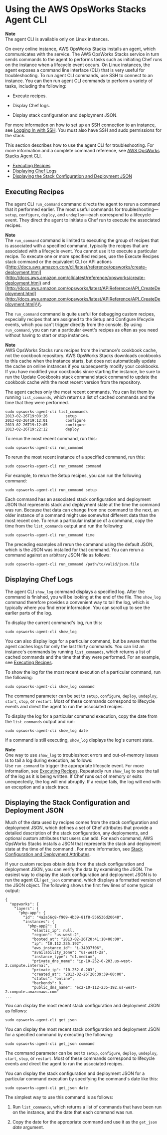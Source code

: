 # Using the AWS OpsWorks Stacks Agent CLI<a name="troubleshoot-debug-cli"></a>

**Note**  
The agent CLI is available only on Linux instances\.

On every online instance, AWS OpsWorks Stacks installs an agent, which communicates with the service\. The AWS OpsWorks Stacks service in turn sends commands to the agent to performs tasks such as initiating Chef runs on the instance when a lifecycle event occurs\. On Linux instances, the agent exposes a command line interface \(CLI\) that is very useful for troubleshooting\. To run agent CLI commands, use SSH to connect to an instance\. You can then run agent CLI commands to perform a variety of tasks, including the following: 

+ Execute recipes\.

+ Display Chef logs\.

+ Display stack configuration and deployment JSON\.

For more information on how to set up an SSH connection to an instance, see [Logging In with SSH](workinginstances-ssh.md)\. You must also have SSH and sudo permissions for the stack\.

This section describes how to use the agent CLI for troubleshooting\. For more information and a complete command reference, see [AWS OpsWorks Stacks Agent CLI](agent.md)\.


+ [Executing Recipes](#troubleshoot-debug-cli-recipes)
+ [Displaying Chef Logs](#troubleshoot-debug-cli-log)
+ [Displaying the Stack Configuration and Deployment JSON](#troubleshoot-debug-cli-json)

## Executing Recipes<a name="troubleshoot-debug-cli-recipes"></a>

The agent CLI `run_command` command directs the agent to rerun a command that it performed earlier\. The most useful commands for troubleshooting—`setup`, `configure`, `deploy`, and `undeploy`—each correspond to a lifecycle event\. They direct the agent to initiate a Chef run to execute the associated recipes\.

**Note**  
The `run_command` command is limited to executing the group of recipes that is associated with a specified command, typically the recipes that are associated with a lifecycle event\. You cannot use it to execute a particular recipe\. To execute one or more specified recipes, use the Execute Recipes stack command or the equivalent CLI or API actions \([http://docs.aws.amazon.com/cli/latest/reference/opsworks/create-deployment.html](http://docs.aws.amazon.com/cli/latest/reference/opsworks/create-deployment.html) and [http://docs.aws.amazon.com/opsworks/latest/APIReference/API_CreateDeployment.html](http://docs.aws.amazon.com/opsworks/latest/APIReference/API_CreateDeployment.html)\)\.

The `run_command` command is quite useful for debugging custom recipes, especially recipes that are assigned to the Setup and Configure lifecycle events, which you can't trigger directly from the console\. By using `run_command`, you can run a particular event's recipes as often as you need without having to start or stop instances\.

**Note**  
AWS OpsWorks Stacks runs recipes from the instance's cookbook cache, not the cookbook repository\. AWS OpsWorks Stacks downloads cookbooks to this cache when the instance starts, but does not automatically update the cache on online instances if you subsequently modify your cookbooks\. If you have modified your cookbooks since starting the instance, be sure to run the Update Cookbooks stack command stack command to update the cookbook cache with the most recent version from the repository\.

The agent caches only the most recent commands\. You can list them by running `list_commands`, which returns a list of cached commands and the time that they were performed\.

```
sudo opsworks-agent-cli list_commands
2013-02-26T19:08:26        setup
2013-02-26T19:12:01        configure
2013-02-26T19:12:05        configure
2013-02-26T19:22:12        deploy
```

To rerun the most recent command, run this:

```
sudo opsworks-agent-cli run_command
```

To rerun the most recent instance of a specified command, run this:

```
sudo opsworks-agent-cli run_command command
```

For example, to rerun the Setup recipes, you can run the following command:

```
sudo opsworks-agent-cli run_command setup
```

Each command has an associated stack configuration and deployment JSON that represents stack and deployment state at the time the command was run\. Because that data can change from one command to the next, an older instance of a command might use somewhat different data than the most recent one\. To rerun a particular instance of a command, copy the time from the `list_commands` output and run the following:

```
sudo opsworks-agent-cli run_command time
```

The preceding examples all rerun the command using the default JSON, which is the JSON was installed for that command\. You can rerun a command against an arbitrary JSON file as follows:

```
sudo opsworks-agent-cli run_command /path/to/valid/json.file
```

## Displaying Chef Logs<a name="troubleshoot-debug-cli-log"></a>

The agent CLI `show_log` command displays a specified log\. After the command is finished, you will be looking at the end of the file\. The `show_log` command therefore provides a convenient way to tail the log, which is typically where you find error information\. You can scroll up to see the earlier parts of the log\.

To display the current command's log, run this:

```
sudo opsworks-agent-cli show_log
```

You can also display logs for a particular command, but be aware that the agent caches logs for only the last thirty commands\. You can list an instance's commands by running `list_commands`, which returns a list of cached commands and the time that they were performed\. For an example, see [Executing Recipes](#troubleshoot-debug-cli-recipes)\.

To show the log for the most recent execution of a particular command, run the following:

```
sudo opsworks-agent-cli show_log command
```

The command parameter can be set to `setup`, `configure`, `deploy`, `undeploy`, `start`, `stop`, or `restart`\. Most of these commands correspond to lifecycle events and direct the agent to run the associated recipes\.

To display the log for a particular command execution, copy the date from the `list_commands` output and run:

```
sudo opsworks-agent-cli show_log date
```

If a command is still executing, `show_log` displays the log's current state\.

**Note**  
One way to use `show_log` to troubleshoot errors and out\-of\-memory issues is to tail a log during execution, as follows:  
Use `run_command` to trigger the appropriate lifecycle event\. For more information, see [Executing Recipes](#troubleshoot-debug-cli-recipes)\.
Repeatedly run `show_log` to see the tail of the log as it is being written\.
If Chef runs out of memory or exits unexpectedly, the log will end abruptly\. If a recipe fails, the log will end with an exception and a stack trace\. 

## Displaying the Stack Configuration and Deployment JSON<a name="troubleshoot-debug-cli-json"></a>

Much of the data used by recipes comes from the stack configuration and deployment JSON, which defines a set of Chef attributes that provide a detailed description of the stack configuration, any deployments, and optional custom attributes that users can add\. For each command, AWS OpsWorks Stacks installs a JSON that represents the stack and deployment state at the time of the command \. For more information, see [Stack Configuration and Deployment Attributes](workingcookbook-json.md)\.

If your custom recipes obtain data from the stack configuration and deployment JSON, you can verify the data by examining the JSON\. The easiest way to display the stack configuration and deployment JSON is to run the agent CLI `get_json` command, which displays a formatted version of the JSON object\. The following shows the first few lines of some typical output:

```
{
  "opsworks": {
    "layers": {
      "php-app": {
        "id": "4a2a56c8-f909-4b39-81f8-556536d20648",
        "instances": {
          "php-app2": {
            "elastic_ip": null,
            "region": "us-west-2",
            "booted_at": "2013-02-26T20:41:10+00:00",
            "ip": "10.112.235.192",
            "aws_instance_id": "i-34037f06",
            "availability_zone": "us-west-2a",
            "instance_type": "c1.medium",
            "private_dns_name": "ip-10-252-0-203.us-west-2.compute.internal",
            "private_ip": "10.252.0.203",
            "created_at": "2013-02-26T20:39:39+00:00",
            "status": "online",
            "backends": 8,
            "public_dns_name": "ec2-10-112-235-192.us-west-2.compute.amazonaws.com"
...
```

You can display the most recent stack configuration and deployment JSON as follows:

```
sudo opsworks-agent-cli get_json
```

You can display the most recent stack configuration and deployment JSON for a specified command by executing the following:

```
sudo opsworks-agent-cli get_json command
```

The command parameter can be set to `setup`, `configure`, `deploy`, `undeploy`, `start`, `stop`, or `restart`\. Most of these commands correspond to lifecycle events and direct the agent to run the associated recipes\.

You can display the stack configuration and deployment JSON for a particular command execution by specifying the command's date like this:

```
sudo opsworks-agent-cli get_json date
```

The simplest way to use this command is as follows:

1. Run `list_commands`, which returns a list of commands that have been run on the instance, and the date that each command was run\.

1. Copy the date for the appropriate command and use it as the `get_json` *date* argument\.